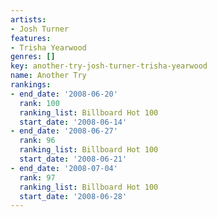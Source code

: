 ```yaml
---
artists:
- Josh Turner
features:
- Trisha Yearwood
genres: []
key: another-try-josh-turner-trisha-yearwood
name: Another Try
rankings:
- end_date: '2008-06-20'
  rank: 100
  ranking_list: Billboard Hot 100
  start_date: '2008-06-14'
- end_date: '2008-06-27'
  rank: 96
  ranking_list: Billboard Hot 100
  start_date: '2008-06-21'
- end_date: '2008-07-04'
  rank: 97
  ranking_list: Billboard Hot 100
  start_date: '2008-06-28'
---
```


